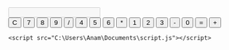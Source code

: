 <!DOCTYPE html>
<html lang="en">
<head>
    <meta charset="UTF-8">
    <meta name="viewport" content="width=device-width, initial-scale=1.0">
    <link rel="stylesheet" href="C:\Users\Anam\Documents\style.css">
    <title>Calculator</title>
</head>
<body>
    <div class="calculator">
        <input type="text" id="display" disabled>
        <div class="buttons">
            <button onclick="clearDisplay()">C</button>
            <button onclick="appendToDisplay('7')">7</button>
            <button onclick="appendToDisplay('8')">8</button>
            <button onclick="appendToDisplay('9')">9</button>
            <button onclick="appendToDisplay('/')">/</button>
            <button onclick="appendToDisplay('4')">4</button>
            <button onclick="appendToDisplay('5')">5</button>
            <button onclick="appendToDisplay('6')">6</button>
            <button onclick="appendToDisplay('*')">*</button>
            <button onclick="appendToDisplay('1')">1</button>
            <button onclick="appendToDisplay('2')">2</button>
            <button onclick="appendToDisplay('3')">3</button>
            <button onclick="appendToDisplay('-')">-</button>
            <button onclick="appendToDisplay('0')">0</button>
            <button onclick="calculateResult()">=</button>
            <button onclick="appendToDisplay('+')">+</button>
        </div>
    </div>

    <script src="C:\Users\Anam\Documents\script.js"></script>
</body>
</html>
